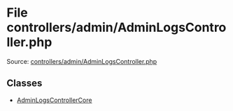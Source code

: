 File controllers/admin/AdminLogsController.php
=========

Source: [controllers/admin/AdminLogsController.php](https://github.com/PrestaShop/PrestaShop/blob/1.5.0.9/controllers/admin/AdminLogsController.php)


Classes
-------

* [AdminLogsControllerCore](class.AdminLogsControllerCore.md)

